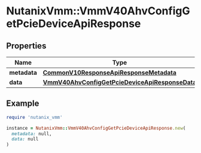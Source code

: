 # NutanixVmm::VmmV40AhvConfigGetPcieDeviceApiResponse

## Properties

| Name | Type | Description | Notes |
| ---- | ---- | ----------- | ----- |
| **metadata** | [**CommonV10ResponseApiResponseMetadata**](CommonV10ResponseApiResponseMetadata.md) |  | [optional] |
| **data** | [**VmmV40AhvConfigGetPcieDeviceApiResponseData**](VmmV40AhvConfigGetPcieDeviceApiResponseData.md) |  | [optional] |

## Example

```ruby
require 'nutanix_vmm'

instance = NutanixVmm::VmmV40AhvConfigGetPcieDeviceApiResponse.new(
  metadata: null,
  data: null
)
```

